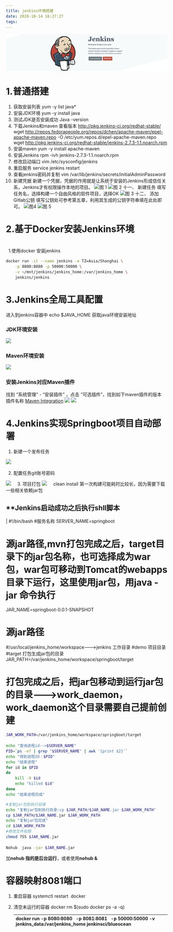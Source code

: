 ```yaml
---
title: jenkins环境搭建
date: 2020-10-14 16:27:27
tags:
---
```


![alt](/images/jenkins.png)

<!-- more -->

# **1.普通搭建**
1. 获取安装列表
yum -y list java*
2. 安装JDK环境
yum -y install java
3. 测试JDK是否安装成功
Java -version
4. 下载Jenkins和maven
查看版本 http://pkg.jenkins-ci.org/redhat-stable/
wget http://repos.fedorapeople.org/repos/dchen/apache-maven/epel-apache-maven.repo -O /etc/yum.repos.d/epel-apache-maven.repo
wget http://pkg.jenkins-ci.org/redhat-stable/jenkins-2.7.3-1.1.noarch.rpm
5. 安装maven
yum -y install apache-maven
6. 安装Jenkins
rpm -ivh jenkins-2.7.3-1.1.noarch.rpm
7. 修改启动端口
vim /etc/sysconfig/jenkins
8. 重启服务
service jenkins restart
9. 查看jenkins密码并复制
vim /var/lib/jenkins/secrets/initialAdminPassword
10. 新建凭据
新建一个凭据，凭据的作用就是让系统于安装的Jenkins形成信任关系，Jenkins才有权限操作本地的项目。
![](https://cdn.nlark.com/yuque/0/2020/jpeg/467788/1586258245369-880bf670-1110-483d-8e5e-a5e08871645c.jpeg#align=left&display=inline&height=550&originHeight=550&originWidth=640&size=0&status=done&style=none&width=640)图 1
![](https://cdn.nlark.com/yuque/0/2020/jpeg/467788/1586258245369-1ed9df19-960c-42d7-91b2-1b0ac7db9819.jpeg#align=left&display=inline&height=286&originHeight=286&originWidth=640&size=0&status=done&style=none&width=640)图 2
十一、 新建任务
填写任务名，选择构建一个自由风格的软件项目，选择OK
![](https://cdn.nlark.com/yuque/0/2020/jpeg/467788/1586258245400-8132ffdc-62cc-49df-9568-51364e5fc123.jpeg#align=left&display=inline&height=457&originHeight=457&originWidth=640&size=0&status=done&style=none&width=640)图 3
十二、 添加Gitlab公钥
填写公钥处可参考第五章，利用其生成的公钥字符串填在此处即可。
![](https://cdn.nlark.com/yuque/0/2020/jpeg/467788/1586258245377-ec2c2f16-53a5-43d7-b1a9-68d7e8bd170b.jpeg#align=left&display=inline&height=329&originHeight=329&originWidth=640&size=0&status=done&style=none&width=640)图4
![](https://cdn.nlark.com/yuque/0/2020/jpeg/467788/1586258245399-da8e95db-b72a-47a2-a46e-597007ecfa90.jpeg#align=left&display=inline&height=261&originHeight=261&originWidth=640&size=0&status=done&style=none&width=640)图 5


# **2.基于Docker安装Jenkins环境**
# 
 
1.使用docker 安装jenkins
```sh
docker run -it --name jenkins -e TZ=Asia/Shanghai \
	-p 8080:8080 -p 50000:50000 \
	-v ~/mnt/jenkins/jenkins_home:/var/jenkins_home \
	jenkins/jenkins
```

# **3.Jenkins全局工具配置**
进入到jenkins容器中 echo $JAVA_HOME 获取java环境安装地址
 
### **JDK环境安装**
![](https://cdn.nlark.com/yuque/0/2020/png/467788/1586258170058-6d044725-8a4f-4ff0-b5fd-4a32c96f2fe7.png#align=left&display=inline&height=218&originHeight=218&originWidth=693&size=0&status=done&style=none&width=693)
 
 
### **Maven环境安装**
![](https://cdn.nlark.com/yuque/0/2020/png/467788/1586258170037-54eec896-3353-4187-8824-b5a919ef0b21.png#align=left&display=inline&height=289&originHeight=289&originWidth=693&size=0&status=done&style=none&width=693)
 
 
### **安装Jenkins对应Maven插件**
找到 “系统管理“ - “安装插件” ，点击 “可选插件”，找到如下maven插件的版本  
插件名称 [Maven Integration](https://plugins.jenkins.io/maven-plugin)
![](https://cdn.nlark.com/yuque/0/2020/png/467788/1586258170114-a7f2cbe9-1ef3-4db5-9545-0409dd4f570e.png#align=left&display=inline&height=308&originHeight=308&originWidth=693&size=0&status=done&style=none&width=693)
![](https://cdn.nlark.com/yuque/0/2020/png/467788/1586258170059-8100ceb5-3a98-4b8b-a78d-98ad75e8ac66.png#align=left&display=inline&height=488&originHeight=488&originWidth=693&size=0&status=done&style=none&width=693)
 
 
# **4.Jenkins实现Springboot项目自动部署**

1. 新建一个发布任务

![](https://cdn.nlark.com/yuque/0/2020/png/467788/1586258170102-9bdeff47-e41b-4483-a763-2ce964bb8b58.png#align=left&display=inline&height=318&originHeight=318&originWidth=454&size=0&status=done&style=none&width=454)
 

2. 配置任务git账号密码

![](https://cdn.nlark.com/yuque/0/2020/png/467788/1586258170057-1a89b2cb-16e2-4f00-9478-b6f1c1650b5f.png#align=left&display=inline&height=270&originHeight=270&originWidth=693&size=0&status=done&style=none&width=693)
 
 
3. 项目打包
![](https://cdn.nlark.com/yuque/0/2020/png/467788/1586258170167-8324ff25-ec86-40fa-a0c3-f4bfae684945.png#align=left&display=inline&height=200&originHeight=200&originWidth=693&size=0&status=done&style=none&width=693)
 
 
clean install 第一次构建可能耗时比较长，因为需要下载一些相关依赖jar包
 
## **Jenkins启动成功之后执行shll脚本
| #!/bin/bash
#服务名称
SERVER_NAME=springboot
# 源jar路径,mvn打包完成之后，target目录下的jar包名称，也可选择成为war包，war包可移动到Tomcat的webapps目录下运行，这里使用jar包，用java -jar 命令执行  
JAR_NAME=springboot-0.0.1-SNAPSHOT
# 源jar路径  
#/usr/local/jenkins_home/workspace--->jenkins 工作目录
#demo 项目目录
#target 打包生成jar包的目录
JAR_PATH=/var/jenkins_home/workspace/springboot/target
# 打包完成之后，把jar包移动到运行jar包的目录--->work_daemon，work_daemon这个目录需要自己提前创建
```sh
JAR_WORK_PATH=/var/jenkins_home/workspace/springboot/target
 
echo "查询进程id-->$SERVER_NAME"
PID=`ps -ef | grep "$SERVER_NAME" | awk '{print $2}'`
echo "得到进程ID：$PID"
echo "结束进程"
for id in $PID
do
	kill -9 $id  
	echo "killed $id"  
done
echo "结束进程完成"
```

```sh
#复制jar包到执行目录
echo "复制jar包到执行目录:cp $JAR_PATH/$JAR_NAME.jar $JAR_WORK_PATH"
cp $JAR_PATH/$JAR_NAME.jar $JAR_WORK_PATH
echo "复制jar包完成"
cd $JAR_WORK_PATH
#修改文件权限
chmod 755 $JAR_NAME.jar
 
Nohub  java -jar $JAR_NAME.jar
```

加**nohub 指的是后台运行**，或者使用**nohub &**
# **容器映射8081端口**
1. 重启容器
systemctl restart  docker  
2. 清空未运行的容器
docker rm $(sudo docker ps -a -q)

	| docker run -p 8080:8080   -p 8081:8081   -p 50000:50000 -v jenkins_data:/var/jenkins_home jenkinsci/blueocean |
	| --- |

